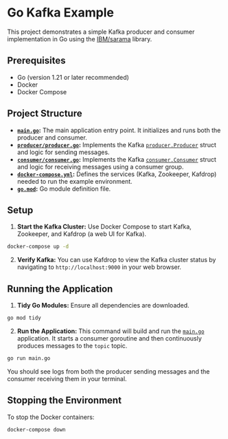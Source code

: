 # Go Kafka Example

This project demonstrates a simple Kafka producer and consumer implementation in Go using the [IBM/sarama](https://github.com/IBM/sarama) library.

## Prerequisites

* Go (version 1.21 or later recommended)
* Docker
* Docker Compose

## Project Structure

* **[`main.go`](main.go):** The main application entry point. It initializes and runs both the producer and consumer.
* **[`producer/producer.go`](producer/producer.go):** Implements the Kafka [`producer.Producer`](producer/producer.go) struct and logic for sending messages.
* **[`consumer/consumer.go`](consumer/consumer.go):** Implements the Kafka [`consumer.Consumer`](consumer/consumer.go) struct and logic for receiving messages using a consumer group.
* **[`docker-compose.yml`](docker-compose.yml):** Defines the services (Kafka, Zookeeper, Kafdrop) needed to run the example environment.
* **[`go.mod`](go.mod):** Go module definition file.

## Setup

1. **Start the Kafka Cluster:**
Use Docker Compose to start Kafka, Zookeeper, and Kafdrop (a web UI for Kafka).

```sh
docker-compose up -d
```

2. **Verify Kafka:**
You can use Kafdrop to view the Kafka cluster status by navigating to `http://localhost:9000` in your web browser.

## Running the Application

1. **Tidy Go Modules:**
Ensure all dependencies are downloaded.

```sh
go mod tidy
```

2. **Run the Application:**
This command will build and run the [`main.go`](main.go) application. It starts a consumer goroutine and then continuously produces messages to the `topic` topic.

```sh
go run main.go
```

You should see logs from both the producer sending messages and the consumer receiving them in your terminal.

## Stopping the Environment

To stop the Docker containers:

```sh
docker-compose down
